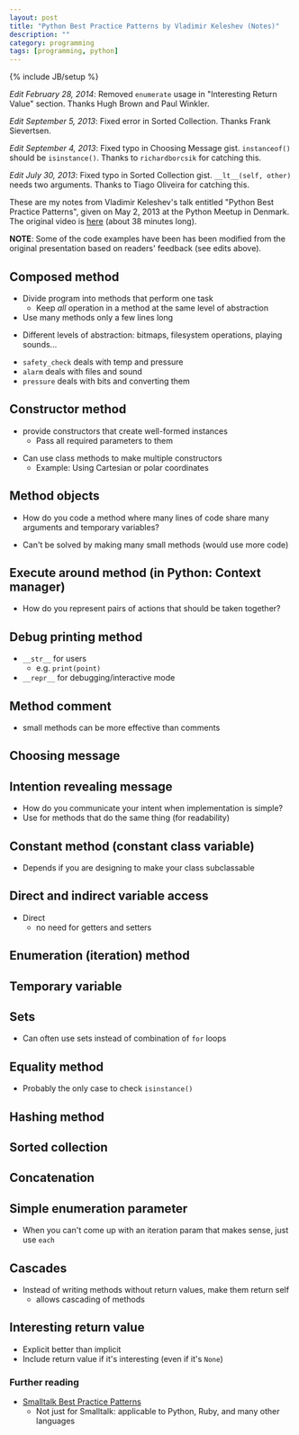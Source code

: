 ```yaml
---
layout: post
title: "Python Best Practice Patterns by Vladimir Keleshev (Notes)"
description: ""
category: programming
tags: [programming, python]
---
```

{% include JB/setup %}


*Edit February 28, 2014*: Removed `enumerate` usage in  "Interesting Return Value" section. Thanks Hugh Brown and Paul Winkler.

*Edit September 5, 2013*: Fixed error in Sorted Collection. Thanks Frank Sievertsen.

*Edit September 4, 2013*: Fixed typo in Choosing Message gist. `instanceof()` should be `isinstance()`. Thanks to `richardborcsik` for catching this.

*Edit July 30, 2013*: Fixed typo in Sorted Collection gist. `__lt__(self, other)` needs two arguments. Thanks to Tiago Oliveira for catching this.

These are my notes from Vladimir Keleshev's talk entitled "Python Best Practice Patterns", given on May 2, 2013 at the Python Meetup in Denmark. The original video is [here](http://youtu.be/GZNUfkVIHAY) (about 38 minutes long).

**NOTE**: Some of the code examples have been has been modified from the original presentation based on readers' feedback (see edits above).

## Composed method
    
- Divide program into methods that perform one task
    - Keep *all* operation in a method at the same level of abstraction
- Use many methods only a few lines long

<script src="https://gist.github.com/sloria/5895669.js"> </script>

- Different levels of abstraction: bitmaps, filesystem operations, playing sounds...

<script src="https://gist.github.com/sloria/5895673.js"> </script>

- `safety_check` deals with temp and pressure
- `alarm` deals with files and sound
- `pressure` deals with bits and converting them

## Constructor method

- provide constructors that create well-formed instances
    - Pass all required parameters to them

<script src="https://gist.github.com/sloria/5895677.js"> </script>

- Can use class methods to make multiple constructors
    - Example: Using Cartesian or polar coordinates

<script src="https://gist.github.com/sloria/5895679.js"> </script>

## Method objects
- How do you code a method where many lines of code share many arguments and temporary variables?

<script src="https://gist.github.com/sloria/5895682.js"> </script>

- Can't be solved by making many small methods (would use more code)

<script src="https://gist.github.com/sloria/5895686.js"> </script>

## Execute around method (in Python: Context manager)
- How do you represent pairs of actions that should be taken together?

<script src="https://gist.github.com/sloria/5895687.js"> </script>

## Debug printing method
- `__str__` for users
    - e.g. `print(point)`
- `__repr__` for debugging/interactive mode

## Method comment
- small methods can be more effective than comments

<script src="https://gist.github.com/sloria/5895694.js"> </script>

## Choosing message

<script src="https://gist.github.com/sloria/5895717.js"> </script>

## Intention revealing message
- How do you communicate your intent when implementation is simple?
- Use for methods that do the same thing (for readability)

<script src="https://gist.github.com/sloria/5895726.js"> </script>

## Constant method (constant class variable)

<script src="https://gist.github.com/sloria/5895732.js"> </script>

- Depends if you are designing to make your class subclassable

## Direct and indirect variable access
- Direct
    - no need for getters and setters

<script src="https://gist.github.com/sloria/5895737.js"> </script>

## Enumeration (iteration) method

<script src="https://gist.github.com/sloria/5895749.js"> </script>

## Temporary variable

<script src="https://gist.github.com/sloria/5895751.js"> </script>

## Sets
- Can often use sets instead of combination of `for` loops

<script src="https://gist.github.com/sloria/5895758.js"> </script>

## Equality method
<script src="https://gist.github.com/sloria/5895762.js"> </script> 

- Probably the only case to check `isinstance()`

## Hashing method
<script src="https://gist.github.com/sloria/5895766.js"> </script>

## Sorted collection
<script src="https://gist.github.com/sloria/5895768.js"> </script>

## Concatenation
<script src="https://gist.github.com/sloria/5895770.js"> </script>

## Simple enumeration parameter
- When you can't come up with an iteration param that makes sense, just use `each`

<script src="https://gist.github.com/sloria/5895773.js"> </script>

## Cascades
- Instead of writing methods without return values, make them return self
    - allows cascading of methods

<script src="https://gist.github.com/sloria/5895776.js"> </script>

## Interesting return value

<script src="https://gist.github.com/sloria/5895782.js"> </script>

- Explicit better than implicit
- Include return value if it's interesting (even if it's `None`)

### Further reading
- [Smalltalk Best Practice Patterns](http://www.amazon.com/Smalltalk-Best-Practice-Patterns-ebook/dp/B00BBDLIME/ref=dp_kinw_strp_1)
    - Not just for Smalltalk: applicable to Python, Ruby, and many other languages








